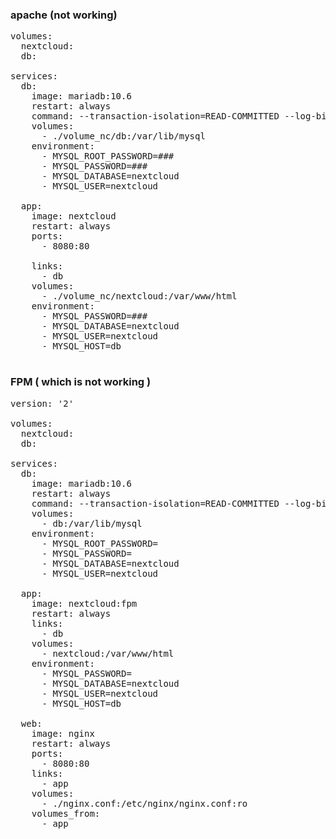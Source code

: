 ### apache (not working)
<pre>
volumes:
  nextcloud:
  db:

services:
  db:
    image: mariadb:10.6
    restart: always
    command: --transaction-isolation=READ-COMMITTED --log-bin=binlog --binlog-format=ROW
    volumes:
      - ./volume_nc/db:/var/lib/mysql
    environment:
      - MYSQL_ROOT_PASSWORD=###
      - MYSQL_PASSWORD=###
      - MYSQL_DATABASE=nextcloud
      - MYSQL_USER=nextcloud

  app:
    image: nextcloud
    restart: always
    ports:
      - 8080:80

    links:
      - db
    volumes:
      - ./volume_nc/nextcloud:/var/www/html
    environment:
      - MYSQL_PASSWORD=###
      - MYSQL_DATABASE=nextcloud
      - MYSQL_USER=nextcloud
      - MYSQL_HOST=db
  
</pre>
  
### FPM ( which is not working )
<pre>
version: '2'

volumes:
  nextcloud:
  db:

services:
  db:
    image: mariadb:10.6
    restart: always
    command: --transaction-isolation=READ-COMMITTED --log-bin=binlog --binlog-format=ROW
    volumes:
      - db:/var/lib/mysql
    environment:
      - MYSQL_ROOT_PASSWORD=
      - MYSQL_PASSWORD=
      - MYSQL_DATABASE=nextcloud
      - MYSQL_USER=nextcloud

  app:
    image: nextcloud:fpm
    restart: always
    links:
      - db
    volumes:
      - nextcloud:/var/www/html
    environment:
      - MYSQL_PASSWORD=
      - MYSQL_DATABASE=nextcloud
      - MYSQL_USER=nextcloud
      - MYSQL_HOST=db

  web:
    image: nginx
    restart: always
    ports:
      - 8080:80
    links:
      - app
    volumes:
      - ./nginx.conf:/etc/nginx/nginx.conf:ro
    volumes_from:
      - app
  
</pre>
